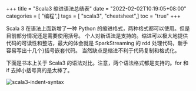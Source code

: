 +++
title = "Scala3 缩进语法总结表"
date = "2022-02-02T10:19:05+08:00"
categories = [ "编程",]
tags = [ "scala3", "cheatsheet",]
toc = "true"
+++


Scala 3 在语法上面新增了一种 Python 的缩进格式，两种格式都可以使用。但是目前部分情况还是需要使用括号。
个人对新语法是支持的。缩进可以极大地提供代码的可读性和整洁，最大的体会就是 SparkStreaming 的 rdd 处理代码，新手容易写出十几个}括号嵌套代码。
当然缺点是缩进不利于代码复制和格式化。

下面是书本上关于 Scala3 的语法对比。注意，两个语法格式都是支持的。for 和 if 去掉小括号真的是太棒了。

<!--more-->

![scala3-indent-syntax](https://jsd.cdn.zzko.cn/gh/zhimoe/zhimoe.pic@main/pic/scala3-indent.67cs88jvxlw0.webp)